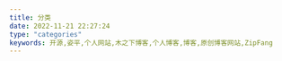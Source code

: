 ```yaml
---
title: 分类
date: 2022-11-21 22:27:24
type: "categories"
keywords: 开源,姿平,个人网站,木之下博客,个人博客,博客,原创博客网站,ZipFang
---
```


